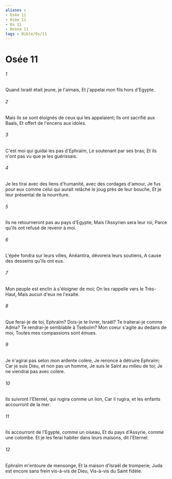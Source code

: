 ```yaml
---
aliases : 
- Osée 11
- Osée 11
- Os 11
- Hosea 11
tags : Bible/Os/11
---
```


# Osée 11

###### 1
Quand Israël était jeune, je l'aimais, Et j'appelai mon fils hors d'Egypte.
###### 2
Mais ils se sont éloignés de ceux qui les appelaient; Ils ont sacrifié aux Baals, Et offert de l'encens aux idoles.
###### 3
C'est moi qui guidai les pas d'Ephraïm, Le soutenant par ses bras; Et ils n'ont pas vu que je les guérissais.
###### 4
Je les tirai avec des liens d'humanité, avec des cordages d'amour, Je fus pour eux comme celui qui aurait relâché le joug près de leur bouche, Et je leur présentai de la nourriture.
###### 5
Ils ne retourneront pas au pays d'Egypte; Mais l'Assyrien sera leur roi, Parce qu'ils ont refusé de revenir à moi.
###### 6
L'épée fondra sur leurs villes, Anéantira, dévorera leurs soutiens, A cause des desseins qu'ils ont eus.
###### 7
Mon peuple est enclin à s'éloigner de moi; On les rappelle vers le Très-Haut, Mais aucun d'eux ne l'exalte.
###### 8
Que ferai-je de toi, Ephraïm? Dois-je te livrer, Israël? Te traiterai-je comme Adma? Te rendrai-je semblable à Tseboïm? Mon coeur s'agite au dedans de moi, Toutes mes compassions sont émues.
###### 9
Je n'agirai pas selon mon ardente colère, Je renonce à détruire Ephraïm; Car je suis Dieu, et non pas un homme, Je suis le Saint au milieu de toi; Je ne viendrai pas avec colère.
###### 10
Ils suivront l'Eternel, qui rugira comme un lion, Car il rugira, et les enfants accourront de la mer.
###### 11
Ils accourront de l'Egypte, comme un oiseau, Et du pays d'Assyrie, comme une colombe. Et je les ferai habiter dans leurs maisons, dit l'Eternel.
###### 12
Ephraïm m'entoure de mensonge, Et la maison d'Israël de tromperie; Juda est encore sans frein vis-à-vis de Dieu, Vis-à-vis du Saint fidèle.
